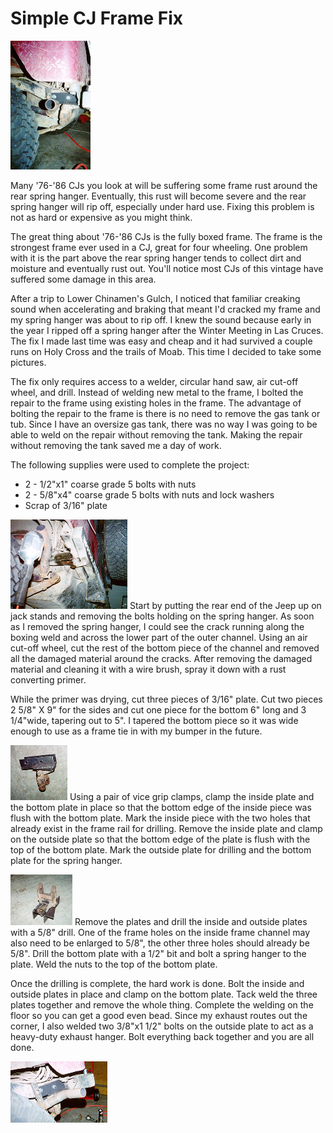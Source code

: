 # Simple CJ Frame Fix

[![Frame fix side](/images/body/frame5_.jpg)](/images/body/frame5.jpg)

Many \'76-\'86 CJs you look at will be suffering some frame rust around the rear spring hanger. Eventually, this rust will become severe and the rear spring hanger will rip off, especially under hard use. Fixing this problem is not as hard or expensive as you might think.

The great thing about \'76-\'86 CJs is the fully boxed frame. The frame is the strongest frame ever used in a CJ, great for four wheeling. One problem with it is the part above the rear spring hanger tends to collect dirt and moisture and eventually rust out. You\'ll notice most CJs of this vintage have suffered some damage in this area.

After a trip to Lower Chinamen\'s Gulch, I noticed that familiar creaking sound when accelerating and braking that meant I\'d cracked my frame and my spring hanger was about to rip off. I knew the sound because early in the year I ripped off a spring hanger after the Winter Meeting in Las Cruces. The fix I made last time was easy and cheap and it had survived a couple runs on Holy Cross and the trails of Moab. This time I decided to take some pictures.

The fix only requires access to a welder, circular hand saw, air cut-off wheel, and drill. Instead of welding new metal to the frame, I bolted the repair to the frame using existing holes in the frame. The advantage of bolting the repair to the frame is there is no need to remove the gas tank or tub. Since I have an oversize gas tank, there was no way I was going to be able to weld on the repair without removing the tank. Making the repair without removing the tank saved me a day of work.

The following supplies were used to complete the project:

-   2 - 1/2\"x1\" coarse grade 5 bolts with nuts
-   2 - 5/8\"x4\" coarse grade 5 bolts with nuts and lock washers
-   Scrap of 3/16\" plate

[![Remove rusted frame material](/images/body/frame1_.jpg)](/images/body/frame1.jpg) Start by putting the rear end of the Jeep up on jack stands and removing the bolts holding on the spring hanger. As soon as I removed the spring hanger, I could see the crack running along the boxing weld and across the lower part of the outer channel. Using an air cut-off wheel, cut the rest of the bottom piece of the channel and removed all the damaged material around the cracks. After removing the damaged material and cleaning it with a wire brush, spray it down with a rust converting primer.

While the primer was drying, cut three pieces of 3/16\" plate. Cut two pieces 2 5/8\" X 9\" for the sides and cut one piece for the bottom 6\" long and 3 1/4\"wide, tapering out to 5\". I tapered the bottom piece so it was wide enough to use as a frame tie in with my bumper in the future.

[![Bolt on repair bracket](/images/body/frame2_.jpg)](/images/body/frame2.jpg) Using a pair of vice grip clamps, clamp the inside plate and the bottom plate in place so that the bottom edge of the inside piece was flush with the bottom plate. Mark the inside piece with the two holes that already exist in the frame rail for drilling. Remove the inside plate and clamp on the outside plate so that the bottom edge of the plate is flush with the top of the bottom plate. Mark the outside plate for drilling and the bottom plate for the spring hanger.

[![Bolt on repair bracket](/images/body/frame3_.jpg)](/images/body/frame3.jpg) Remove the plates and drill the inside and outside plates with a 5/8\" drill. One of the frame holes on the inside frame channel may also need to be enlarged to 5/8\", the other three holes should already be 5/8\". Drill the bottom plate with a 1/2\" bit and bolt a spring hanger to the plate. Weld the nuts to the top of the bottom plate.

Once the drilling is complete, the hard work is done. Bolt the inside and outside plates in place and clamp on the bottom plate. Tack weld the three plates together and remove the whole thing. Complete the welding on the floor so you can get a good even bead. Since my exhaust routes out the corner, I also welded two 3/8\"x1 1/2\" bolts on the outside plate to act as a heavy-duty exhaust hanger. Bolt everything back together and you are all done.

[![Frame fix side](/images/body/frame4_.jpg)](/images/body/frame4.jpg)
